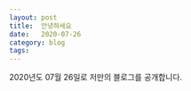 ```yaml
---
layout: post
title:  안녕하세요
date:   2020-07-26
category: blog
tags:
---
```


2020년도 07월 26일로 저만의 블로그를 공개합니다.
